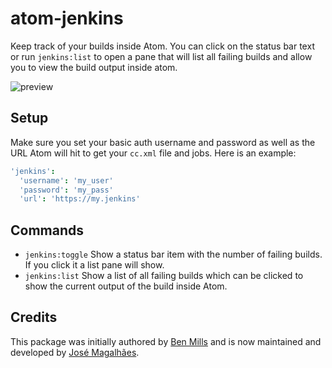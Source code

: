# atom-jenkins

Keep track of your builds inside Atom. You can click on the status bar text or run `jenkins:list` to open a pane that will list all failing builds and allow you to view the build output inside atom.

![preview](preview.png)

## Setup

Make sure you set your basic auth username and password as well as the URL Atom will hit to get your `cc.xml` file and jobs. Here is an example:

```cson
'jenkins':
  'username': 'my_user'
  'password': 'my_pass'
  'url': 'https://my.jenkins'
```

## Commands

* `jenkins:toggle` Show a status bar item with the number of failing builds. If you click it a list pane will show.
* `jenkins:list` Show a list of all failing builds which can be clicked to show the current output of the build inside Atom.

## Credits

This package was initially authored by [Ben Mills](https://github.com/benmills) and is now maintained and developed by [José Magalhães](https://github.com/magalhas).

